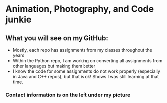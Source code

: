 # Animation, Photography, and Code junkie

## What you will see on my GitHub:

* Mostly, each repo has assignments from my classes throughout the years
* Within the Python repo, I am working on converting all assignments from other languages but making them better
* I know the code for some assignments do not work properly (especially in Java and C++ repos), but that is ok! Shows I was still learning at that time.

### Contact information is on the left under my picture

<!--
**davis-andy/davis-andy** is a ✨ _special_ ✨ repository because its `README.md` (this file) appears on your GitHub profile.

Here are some ideas to get you started:

- 🔭 I’m currently working on ...
- 🌱 I’m currently learning ...
- 👯 I’m looking to collaborate on ...
- 🤔 I’m looking for help with ...
- 💬 Ask me about ...
- 📫 How to reach me: ...
- 😄 Pronouns: ...
- ⚡ Fun fact: ...
-->
